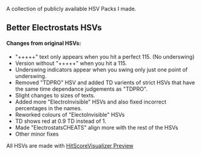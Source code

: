 A collection of publicly available HSV Packs I made.

## Better Electrostats HSVs
#### Changes from original HSVs:
- "+++++" text only appears when you hit a perfect 115. (No underswing)
- Version without "+++++" when you hit a 115.
- Underswing indicators appear when you swing only just one point of underswing.
- Removed "TDPRO" HSV and added TD varients of strict HSVs that have the same time dependance judgements as "TDPRO".
- Slight changes to sizes of texts.
- Added more "ElectroInvisible" HSVs and also fixed incorrect percentages in the names.
- Reworked colours of "ElectoInvisible" HSVs
- TD shows red at 0.9 TD instead of 1.
- Made "ElectrostatsCHEATS" align more with the rest of the HSVs
- Other minor fixes

[markdown-cheatsheet]: https://github.com/im-luka/markdown-cheatsheet
[docs]: https://github.com/adam-p/markdown-here

All HSVs are made with [HitScoreVisualizer Preview](https://hsv-preview.netlify.app/)
